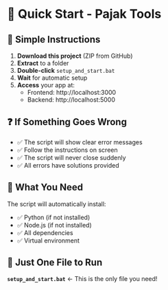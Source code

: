 # 🚀 Quick Start - Pajak Tools

## 📝 Simple Instructions

1. **Download this project** (ZIP from GitHub)
2. **Extract** to a folder
3. **Double-click** `setup_and_start.bat`
4. **Wait** for automatic setup
5. **Access** your app at:
   - Frontend: http://localhost:3000
   - Backend: http://localhost:5000

## ❓ If Something Goes Wrong

- ✅ The script will show clear error messages
- ✅ Follow the instructions on screen
- ✅ The script will never close suddenly
- ✅ All errors have solutions provided

## 📁 What You Need

The script will automatically install:
- ✅ Python (if not installed)
- ✅ Node.js (if not installed)
- ✅ All dependencies
- ✅ Virtual environment

## 🎯 Just One File to Run

**`setup_and_start.bat`** ← This is the only file you need!
